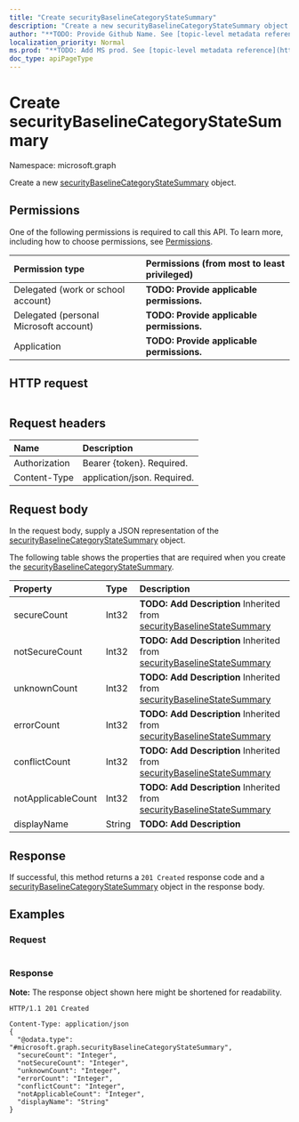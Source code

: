 ```yaml
---
title: "Create securityBaselineCategoryStateSummary"
description: "Create a new securityBaselineCategoryStateSummary object."
author: "**TODO: Provide Github Name. See [topic-level metadata reference](https://msgo.azurewebsites.net/add/document/guidelines/metadata.html#topic-level-metadata)**"
localization_priority: Normal
ms.prod: "**TODO: Add MS prod. See [topic-level metadata reference](https://msgo.azurewebsites.net/add/document/guidelines/metadata.html#topic-level-metadata)**"
doc_type: apiPageType
---
```


# Create securityBaselineCategoryStateSummary
Namespace: microsoft.graph

Create a new [securityBaselineCategoryStateSummary](../resources/intune-securitybaselinecategorystatesummary.md) object.

## Permissions
One of the following permissions is required to call this API. To learn more, including how to choose permissions, see [Permissions](/graph/permissions-reference).

|Permission type|Permissions (from most to least privileged)|
|:---|:---|
|Delegated (work or school account)|**TODO: Provide applicable permissions.**|
|Delegated (personal Microsoft account)|**TODO: Provide applicable permissions.**|
|Application|**TODO: Provide applicable permissions.**|

## HTTP request

<!-- {
  "blockType": "ignored"
}
-->
``` http
```

## Request headers
|Name|Description|
|:---|:---|
|Authorization|Bearer {token}. Required.|
|Content-Type|application/json. Required.|

## Request body
In the request body, supply a JSON representation of the [securityBaselineCategoryStateSummary](../resources/intune-securitybaselinecategorystatesummary.md) object.

The following table shows the properties that are required when you create the [securityBaselineCategoryStateSummary](../resources/intune-securitybaselinecategorystatesummary.md).

|Property|Type|Description|
|:---|:---|:---|
|secureCount|Int32|**TODO: Add Description** Inherited from [securityBaselineStateSummary](../resources/intune-securitybaselinestatesummary.md)|
|notSecureCount|Int32|**TODO: Add Description** Inherited from [securityBaselineStateSummary](../resources/intune-securitybaselinestatesummary.md)|
|unknownCount|Int32|**TODO: Add Description** Inherited from [securityBaselineStateSummary](../resources/intune-securitybaselinestatesummary.md)|
|errorCount|Int32|**TODO: Add Description** Inherited from [securityBaselineStateSummary](../resources/intune-securitybaselinestatesummary.md)|
|conflictCount|Int32|**TODO: Add Description** Inherited from [securityBaselineStateSummary](../resources/intune-securitybaselinestatesummary.md)|
|notApplicableCount|Int32|**TODO: Add Description** Inherited from [securityBaselineStateSummary](../resources/intune-securitybaselinestatesummary.md)|
|displayName|String|**TODO: Add Description**|



## Response

If successful, this method returns a `201 Created` response code and a [securityBaselineCategoryStateSummary](../resources/intune-securitybaselinecategorystatesummary.md) object in the response body.

## Examples

### Request
<!-- {
  "blockType": "request",
  "name": "create_securitybaselinecategorystatesummary_from_"
}
-->
``` http

```


### Response
**Note:** The response object shown here might be shortened for readability.
<!-- {
  "blockType": "response",
  "truncated": true,
  "@odata.type": "microsoft.graph.securityBaselineCategoryStateSummary"
}
-->
``` http
HTTP/1.1 201 Created

Content-Type: application/json
{
  "@odata.type": "#microsoft.graph.securityBaselineCategoryStateSummary",
  "secureCount": "Integer",
  "notSecureCount": "Integer",
  "unknownCount": "Integer",
  "errorCount": "Integer",
  "conflictCount": "Integer",
  "notApplicableCount": "Integer",
  "displayName": "String"
}
```

